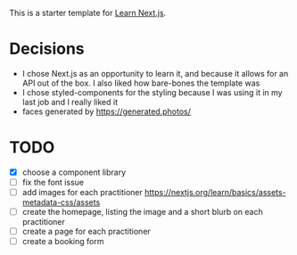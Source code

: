 This is a starter template for [Learn Next.js](https://nextjs.org/learn).

# Decisions

- I chose Next.js as an opportunity to learn it, and because it allows for an API out of the box. I also liked how bare-bones the template was
- I chose styled-components for the styling because I was using it in my last job and I really liked it
- faces generated by https://generated.photos/

# TODO

- [x] choose a component library
- [ ] fix the font issue
- [ ] add images for each practitioner https://nextjs.org/learn/basics/assets-metadata-css/assets
- [ ] create the homepage, listing the image and a short blurb on each practitioner
- [ ] create a page for each practitioner
- [ ] create a booking form
